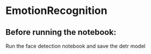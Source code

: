 # EmotionRecognition

## Before running the notebook:
Run the face detection notebook and save the detr model
